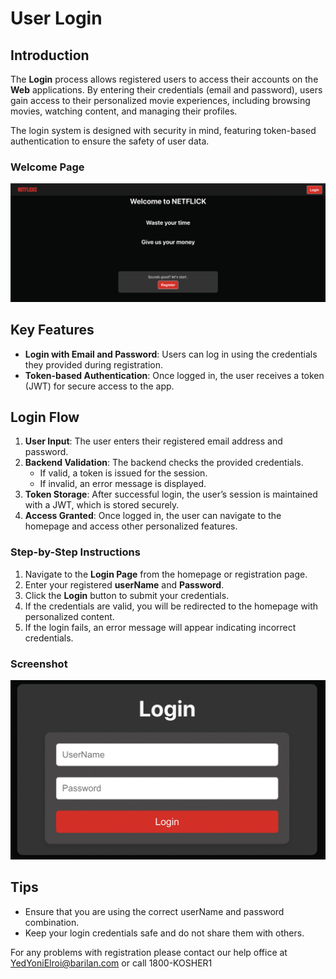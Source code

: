 # User Login

## Introduction

The **Login** process allows registered users to access their accounts on the **Web** applications. By entering their credentials (email and password), users gain access to their personalized movie experiences, including browsing movies, watching content, and managing their profiles.

The login system is designed with security in mind, featuring token-based authentication to ensure the safety of user data.

### Welcome Page
![Welcome Page](./Screenshots/web_welcome.png)

## Key Features
- **Login with Email and Password**: Users can log in using the credentials they provided during registration.
- **Token-based Authentication**: Once logged in, the user receives a token (JWT) for secure access to the app.

## Login Flow

1. **User Input**: The user enters their registered email address and password.
2. **Backend Validation**: The backend checks the provided credentials.
   - If valid, a token is issued for the session.
   - If invalid, an error message is displayed.
3. **Token Storage**: After successful login, the user’s session is maintained with a JWT, which is stored securely.
4. **Access Granted**: Once logged in, the user can navigate to the homepage and access other personalized features.

### Step-by-Step Instructions

1. Navigate to the **Login Page** from the homepage or registration page.
2. Enter your registered **userName** and **Password**.
3. Click the **Login** button to submit your credentials.
4. If the credentials are valid, you will be redirected to the homepage with personalized content.
5. If the login fails, an error message will appear indicating incorrect credentials.

### Screenshot
![Login Page](./Screenshots/web_login_form.png)

## Tips
- Ensure that you are using the correct userName and password combination.
- Keep your login credentials safe and do not share them with others.

For any problems with registration please contact our help office at YedYoniElroi@barilan.com or call 1800-KOSHER1